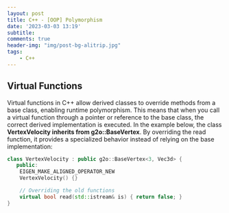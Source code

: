 ```yaml
---
layout: post
title: C++ - [OOP] Polymorphism
date: '2023-03-03 13:19'
subtitle: 
comments: true
header-img: "img/post-bg-alitrip.jpg"
tags:
    - C++
---
```


## Virtual Functions

Virtual functions in C++ allow derived classes to override methods from a base class, enabling runtime polymorphism. This means that when you call a virtual function through a pointer or reference to the base class, the correct derived implementation is executed. In the example below, the class **VertexVelocity inherits from g2o::BaseVertex**. By overriding the read function, it provides a specialized behavior instead of relying on the base implementation:

```cpp
class VertexVelocity : public g2o::BaseVertex<3, Vec3d> {
   public:
    EIGEN_MAKE_ALIGNED_OPERATOR_NEW
    VertexVelocity() {}

    // Overriding the old functions
    virtual bool read(std::istream& is) { return false; }
}
```
